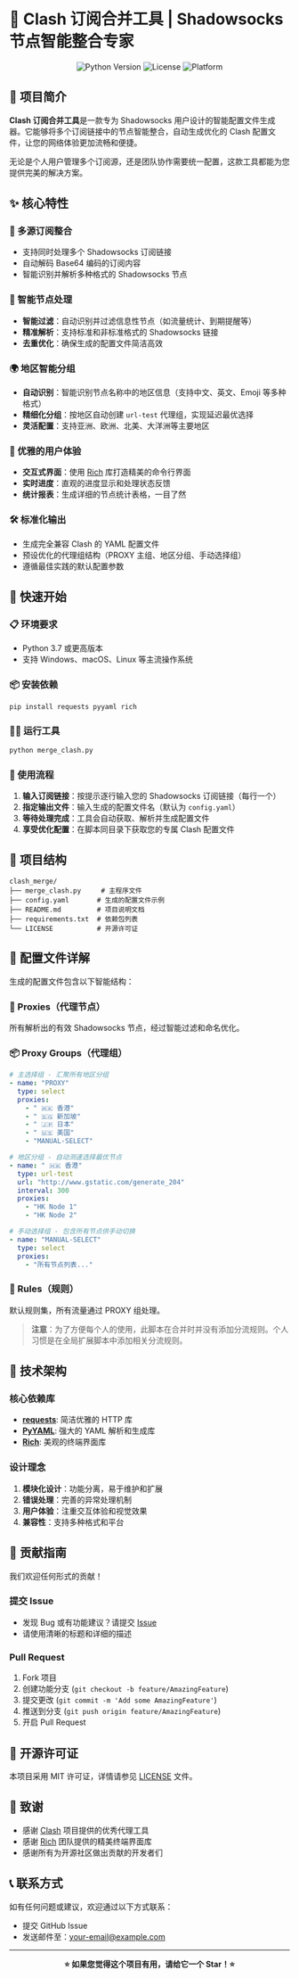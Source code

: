 # 🚀 Clash 订阅合并工具 | Shadowsocks 节点智能整合专家

<p align="center">
  <img src="https://img.shields.io/badge/Python-3.7%2B-blue" alt="Python Version">
  <img src="https://img.shields.io/badge/license-MIT-green" alt="License">
  <img src="https://img.shields.io/badge/platform-cross--platform-lightgrey" alt="Platform">
</p>

## 🌟 项目简介

**Clash 订阅合并工具**是一款专为 Shadowsocks 用户设计的智能配置文件生成器。它能够将多个订阅链接中的节点智能整合，自动生成优化的 Clash 配置文件，让您的网络体验更加流畅和便捷。

无论是个人用户管理多个订阅源，还是团队协作需要统一配置，这款工具都能为您提供完美的解决方案。

## ✨ 核心特性

### 🔗 多源订阅整合
- 支持同时处理多个 Shadowsocks 订阅链接
- 自动解码 Base64 编码的订阅内容
- 智能识别并解析多种格式的 Shadowsocks 节点

### 🧠 智能节点处理
- **智能过滤**：自动识别并过滤信息性节点（如流量统计、到期提醒等）
- **精准解析**：支持标准和非标准格式的 Shadowsocks 链接
- **去重优化**：确保生成的配置文件简洁高效

### 🌍 地区智能分组
- **自动识别**：智能识别节点名称中的地区信息（支持中文、英文、Emoji 等多种格式）
- **精细化分组**：按地区自动创建 `url-test` 代理组，实现延迟最优选择
- **灵活配置**：支持亚洲、欧洲、北美、大洋洲等主要地区

### 🎨 优雅的用户体验
- **交互式界面**：使用 [Rich](https://github.com/Textualize/rich) 库打造精美的命令行界面
- **实时进度**：直观的进度显示和处理状态反馈
- **统计报表**：生成详细的节点统计表格，一目了然

### 🛠️ 标准化输出
- 生成完全兼容 Clash 的 YAML 配置文件
- 预设优化的代理组结构（PROXY 主组、地区分组、手动选择组）
- 遵循最佳实践的默认配置参数

## 🚀 快速开始

### 📋 环境要求
- Python 3.7 或更高版本
- 支持 Windows、macOS、Linux 等主流操作系统

### 📦 安装依赖
```bash
pip install requests pyyaml rich
```

### 🏃‍♂️ 运行工具
```bash
python merge_clash.py
```

### 🎯 使用流程
1. **输入订阅链接**：按提示逐行输入您的 Shadowsocks 订阅链接（每行一个）
2. **指定输出文件**：输入生成的配置文件名（默认为 `config.yaml`）
3. **等待处理完成**：工具会自动获取、解析并生成配置文件
4. **享受优化配置**：在脚本同目录下获取您的专属 Clash 配置文件

## 📁 项目结构

```
clash_merge/
├── merge_clash.py     # 主程序文件
├── config.yaml       # 生成的配置文件示例
├── README.md         # 项目说明文档
├── requirements.txt  # 依赖包列表
└── LICENSE           # 开源许可证
```

## 🎯 配置文件详解

生成的配置文件包含以下智能结构：

### 🔌 Proxies（代理节点）
所有解析出的有效 Shadowsocks 节点，经过智能过滤和命名优化。

### 📦 Proxy Groups（代理组）
```yaml
# 主选择组 - 汇聚所有地区分组
- name: "PROXY"
  type: select
  proxies:
    - " 🇭🇰 香港"
    - " 🇸🇬 新加坡"
    - " 🇯🇵 日本"
    - " 🇺🇸 美国"
    - "MANUAL-SELECT"

# 地区分组 - 自动测速选择最优节点
- name: " 🇭🇰 香港"
  type: url-test
  url: "http://www.gstatic.com/generate_204"
  interval: 300
  proxies:
    - "HK Node 1"
    - "HK Node 2"

# 手动选择组 - 包含所有节点供手动切换
- name: "MANUAL-SELECT"
  type: select
  proxies:
    - "所有节点列表..."
```

### 📜 Rules（规则）
默认规则集，所有流量通过 PROXY 组处理。

> **注意**：为了方便每个人的使用，此脚本在合并时并没有添加分流规则。个人习惯是在全局扩展脚本中添加相关分流规则。

## 🔧 技术架构

### 核心依赖库
- **[requests](https://docs.python-requests.org/)**: 简洁优雅的 HTTP 库
- **[PyYAML](https://pyyaml.org/)**: 强大的 YAML 解析和生成库
- **[Rich](https://github.com/Textualize/rich)**: 美观的终端界面库

### 设计理念
1. **模块化设计**：功能分离，易于维护和扩展
2. **错误处理**：完善的异常处理机制
3. **用户体验**：注重交互体验和视觉效果
4. **兼容性**：支持多种格式和平台

## 🤝 贡献指南

我们欢迎任何形式的贡献！

### 提交 Issue
- 发现 Bug 或有功能建议？请提交 [Issue](https://github.com/yourusername/clash_merge/issues)
- 请使用清晰的标题和详细的描述

### Pull Request
1. Fork 项目
2. 创建功能分支 (`git checkout -b feature/AmazingFeature`)
3. 提交更改 (`git commit -m 'Add some AmazingFeature'`)
4. 推送到分支 (`git push origin feature/AmazingFeature`)
5. 开启 Pull Request

## 📄 开源许可证

本项目采用 MIT 许可证，详情请参见 [LICENSE](LICENSE) 文件。

## 🙏 致谢

- 感谢 [Clash](https://github.com/Dreamacro/clash) 项目提供的优秀代理工具
- 感谢 [Rich](https://github.com/Textualize/rich) 团队提供的精美终端界面库
- 感谢所有为开源社区做出贡献的开发者们

## 📞 联系方式

如有任何问题或建议，欢迎通过以下方式联系：
- 提交 GitHub Issue
- 发送邮件至：[your-email@example.com](mailto:your-email@example.com)

---

<p align="center">
  <strong>⭐ 如果您觉得这个项目有用，请给它一个 Star！⭐</strong>
</p>